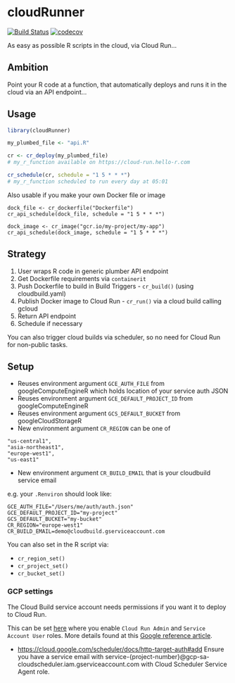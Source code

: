 # cloudRunner

[![Build Status](https://travis-ci.org/MarkEdmondson1234/cloudRunner.svg?branch=master)](https://travis-ci.org/MarkEdmondson1234/cloudRunner)
[![codecov](https://codecov.io/gh/MarkEdmondson1234/cloudRunner/branch/master/graph/badge.svg)](https://codecov.io/gh/MarkEdmondson1234/cloudRunner)

As easy as possible R scripts in the cloud, via Cloud Run...

## Ambition

Point your R code at a function, that automatically deploys and runs it in the cloud via an API endpoint...

## Usage

```r
library(cloudRunner)

my_plumbed_file <- "api.R"

cr <- cr_deploy(my_plumbed_file)
# my_r_function available on https://cloud-run.hello-r.com

cr_schedule(cr, schedule = "1 5 * * *")
# my_r_function scheduled to run every day at 05:01
```

Also usable if you make your own Docker file or image

```
dock_file <- cr_dockerfile("Dockerfile")
cr_api_schedule(dock_file, schedule = "1 5 * * *")

dock_image <- cr_image("gcr.io/my-project/my-app")
cr_api_schedule(dock_image, schedule = "1 5 * * *")
```

## Strategy

1. User wraps R code in generic plumber API endpoint
2. Get Dockerfile requirements via `containerit`
3. Push Dockerfile to build in Build Triggers - `cr_build()` (using cloudbuild.yaml)
4. Publish Docker image to Cloud Run - `cr_run()` via a cloud build calling gcloud
5. Return API endpoint
6. Schedule if necessary

You can also trigger cloud builds via scheduler, so no need for Cloud Run for non-public tasks. 

## Setup

* Reuses environment argument `GCE_AUTH_FILE` from googleComputeEngineR which holds location of your service auth JSON
* Reuses environment argument `GCE_DEFAULT_PROJECT_ID` from googleComputeEngineR
* Reuses environment argument `GCS_DEFAULT_BUCKET` from googleCloudStorageR
* New environment argument `CR_REGION` can be one of 

```
"us-central1",
"asia-northeast1",
"europe-west1",
"us-east1"
```
* New environment argument `CR_BUILD_EMAIL` that is your cloudbuild service email

e.g. your `.Renviron` should look like:

```
GCE_AUTH_FILE="/Users/me/auth/auth.json"
GCE_DEFAULT_PROJECT_ID="my-project"
GCS_DEFAULT_BUCKET="my-bucket"
CR_REGION="europe-west1"
CR_BUILD_EMAIL=demo@cloudbuild.gserviceaccount.com
```

You can also set in the R script via:

* `cr_region_set()`
* `cr_project_set()`
* `cr_bucket_set()`

### GCP settings

The Cloud Build service account needs permissions if you want it to deploy to Cloud Run.

This can be set [here](https://console.cloud.google.com/cloud-build/settings) where you enable `Cloud Run Admin` and `Service Account User` roles.  More details found at this [Google reference article](https://cloud.google.com/cloud-build/docs/deploying-builds/deploy-cloud-run). 

* https://cloud.google.com/scheduler/docs/http-target-auth#add Ensure you have a service email with service-{project-number}@gcp-sa-cloudscheduler.iam.gserviceaccount.com with Cloud Scheduler Service Agent role. 
